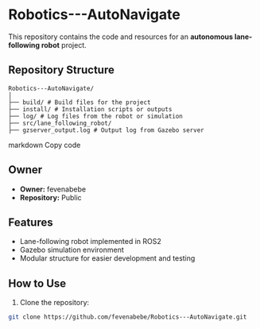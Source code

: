 # Robotics---AutoNavigate

This repository contains the code and resources for an **autonomous lane-following robot** project.

## Repository Structure
```
Robotics---AutoNavigate/
│
├── build/ # Build files for the project
├── install/ # Installation scripts or outputs
├── log/ # Log files from the robot or simulation
├── src/lane_following_robot/
├── gzserver_output.log # Output log from Gazebo server
```
markdown
Copy code

## Owner
- **Owner:** fevenabebe
- **Repository:** Public

## Features
- Lane-following robot implemented in ROS2
- Gazebo simulation environment
- Modular structure for easier development and testing

## How to Use

1. Clone the repository:

```bash
git clone https://github.com/fevenabebe/Robotics---AutoNavigate.git
